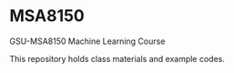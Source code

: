 # MSA8150
GSU-MSA8150 Machine Learning Course

This repository holds class materials and example codes.
